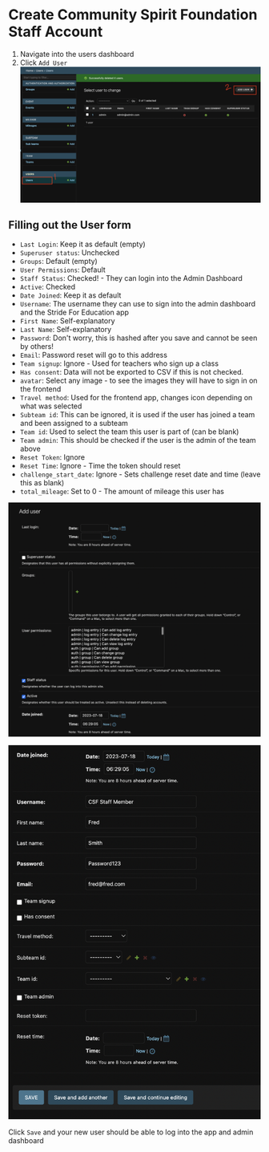 # Create Community Spirit Foundation Staff Account

1. Navigate into the users dashboard
2. Click `Add User`
   ![Add User: Step 1](../img/usersp1.png)

## Filling out the User form

- `Last Login`: Keep it as default (empty)
- `Superuser status`: Unchecked
- `Groups`: Default (empty)
- `User Permissions`: Default
- `Staff Status`: Checked! - They can login into the Admin Dashboard
- `Active`: Checked
- `Date Joined`: Keep it as default
- `Username`: The username they can use to sign into the admin dashboard and the Stride For Education app
- `First Name`: Self-explanatory
- `Last Name`: Self-explanatory
- `Password`: Don't worry, this is hashed after you save and cannot be seen by others!
- `Email`: Password reset will go to this address
- `Team signup`: Ignore - Used for teachers who sign up a class
- `Has consent`: Data will not be exported to CSV if this is not checked.
- `avatar`: Select any image - to see the images they will have to sign in on the frontend
- `Travel method`: Used for the frontend app, changes icon depending on what was selected
- `Subteam id`: This can be ignored, it is used if the user has joined a team and been assigned to a subteam
- `Team id`: Used to select the team this user is part of (can be blank)
- `Team admin`: This should be checked if the user is the admin of the team above
- `Reset Token`: Ignore
- `Reset Time`: Ignore - Time the token should reset
- `challenge_start_date`: Ignore - Sets challenge reset date and time (leave this as blank)
- `total_mileage`: Set to 0 - The amount of mileage this user has

![Add User: Step 2](../img/usersp2.png)

![Add User: Step 3](../img/usersp3.png)

Click `Save` and your new user should be able to log into the app and admin dashboard

